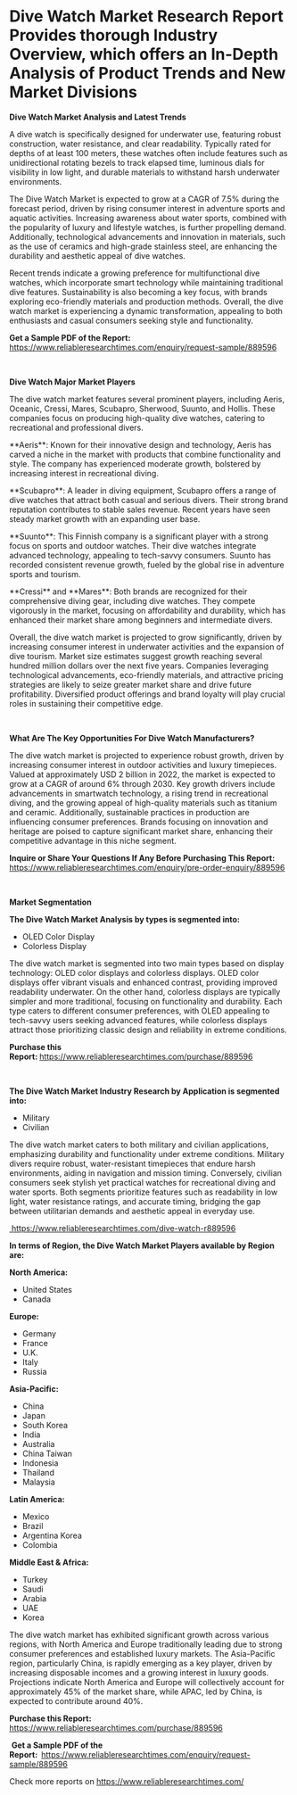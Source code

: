 <p><h1>Dive Watch Market Research Report Provides thorough Industry Overview, which offers an In-Depth Analysis of Product Trends and New Market Divisions</h1></p><p><strong>Dive Watch Market Analysis and Latest Trends</strong></p>
<p><p>A dive watch is specifically designed for underwater use, featuring robust construction, water resistance, and clear readability. Typically rated for depths of at least 100 meters, these watches often include features such as unidirectional rotating bezels to track elapsed time, luminous dials for visibility in low light, and durable materials to withstand harsh underwater environments.</p><p>The Dive Watch Market is expected to grow at a CAGR of 7.5% during the forecast period, driven by rising consumer interest in adventure sports and aquatic activities. Increasing awareness about water sports, combined with the popularity of luxury and lifestyle watches, is further propelling demand. Additionally, technological advancements and innovation in materials, such as the use of ceramics and high-grade stainless steel, are enhancing the durability and aesthetic appeal of dive watches.</p><p>Recent trends indicate a growing preference for multifunctional dive watches, which incorporate smart technology while maintaining traditional dive features. Sustainability is also becoming a key focus, with brands exploring eco-friendly materials and production methods. Overall, the dive watch market is experiencing a dynamic transformation, appealing to both enthusiasts and casual consumers seeking style and functionality.</p></p>
<p><strong>Get a Sample PDF of the Report:&nbsp;</strong> <a href="https://www.reliableresearchtimes.com/enquiry/request-sample/889596?utm_campaign=2244&utm_medium=2&utm_source=Github&utm_content=ia&utm_term=04042025&utm_id=dive-watch">https://www.reliableresearchtimes.com/enquiry/request-sample/889596</a></p>
<p>&nbsp;</p>
<p><strong>Dive Watch Major Market Players</strong></p>
<p><p>The dive watch market features several prominent players, including Aeris, Oceanic, Cressi, Mares, Scubapro, Sherwood, Suunto, and Hollis. These companies focus on producing high-quality dive watches, catering to recreational and professional divers.</p><p>**Aeris**: Known for their innovative design and technology, Aeris has carved a niche in the market with products that combine functionality and style. The company has experienced moderate growth, bolstered by increasing interest in recreational diving. </p><p>**Scubapro**: A leader in diving equipment, Scubapro offers a range of dive watches that attract both casual and serious divers. Their strong brand reputation contributes to stable sales revenue. Recent years have seen steady market growth with an expanding user base.</p><p>**Suunto**: This Finnish company is a significant player with a strong focus on sports and outdoor watches. Their dive watches integrate advanced technology, appealing to tech-savvy consumers. Suunto has recorded consistent revenue growth, fueled by the global rise in adventure sports and tourism.</p><p>**Cressi** and **Mares**: Both brands are recognized for their comprehensive diving gear, including dive watches. They compete vigorously in the market, focusing on affordability and durability, which has enhanced their market share among beginners and intermediate divers.</p><p>Overall, the dive watch market is projected to grow significantly, driven by increasing consumer interest in underwater activities and the expansion of dive tourism. Market size estimates suggest growth reaching several hundred million dollars over the next five years. Companies leveraging technological advancements, eco-friendly materials, and attractive pricing strategies are likely to seize greater market share and drive future profitability. Diversified product offerings and brand loyalty will play crucial roles in sustaining their competitive edge.</p></p>
<p>&nbsp;</p>
<p><strong>What Are The Key Opportunities For Dive Watch Manufacturers?</strong></p>
<p><p>The dive watch market is projected to experience robust growth, driven by increasing consumer interest in outdoor activities and luxury timepieces. Valued at approximately USD 2 billion in 2022, the market is expected to grow at a CAGR of around 6% through 2030. Key growth drivers include advancements in smartwatch technology, a rising trend in recreational diving, and the growing appeal of high-quality materials such as titanium and ceramic. Additionally, sustainable practices in production are influencing consumer preferences. Brands focusing on innovation and heritage are poised to capture significant market share, enhancing their competitive advantage in this niche segment.</p></p>
<p><strong>Inquire or Share Your Questions If Any Before Purchasing This Report:</strong> <a href="https://www.reliableresearchtimes.com/enquiry/pre-order-enquiry/889596?utm_campaign=2244&utm_medium=2&utm_source=Github&utm_content=ia&utm_term=04042025&utm_id=dive-watch">https://www.reliableresearchtimes.com/enquiry/pre-order-enquiry/889596</a></p>
<p>&nbsp;</p>
<p><strong>Market Segmentation</strong></p>
<p><strong>The Dive Watch Market Analysis by types is segmented into:</strong></p>
<p><ul><li>OLED Color Display</li><li>Colorless Display</li></ul></p>
<p><p>The dive watch market is segmented into two main types based on display technology: OLED color displays and colorless displays. OLED color displays offer vibrant visuals and enhanced contrast, providing improved readability underwater. On the other hand, colorless displays are typically simpler and more traditional, focusing on functionality and durability. Each type caters to different consumer preferences, with OLED appealing to tech-savvy users seeking advanced features, while colorless displays attract those prioritizing classic design and reliability in extreme conditions.</p></p>
<p><strong>Purchase this Report:&nbsp;</strong><a href="https://www.reliableresearchtimes.com/purchase/889596?utm_campaign=2244&utm_medium=2&utm_source=Github&utm_content=ia&utm_term=04042025&utm_id=dive-watch">https://www.reliableresearchtimes.com/purchase/889596</a></p>
<p>&nbsp;</p>
<p><strong>The Dive Watch Market Industry Research by Application is segmented into:</strong></p>
<p><ul><li>Military</li><li>Civilian</li></ul></p>
<p><p>The dive watch market caters to both military and civilian applications, emphasizing durability and functionality under extreme conditions. Military divers require robust, water-resistant timepieces that endure harsh environments, aiding in navigation and mission timing. Conversely, civilian consumers seek stylish yet practical watches for recreational diving and water sports. Both segments prioritize features such as readability in low light, water resistance ratings, and accurate timing, bridging the gap between utilitarian demands and aesthetic appeal in everyday use.</p></p>
<p><a href="https://www.reliableresearchtimes.com/dive-watch-r889596?utm_campaign=2244&utm_medium=2&utm_source=Github&utm_content=ia&utm_term=04042025&utm_id=dive-watch">&nbsp;https://www.reliableresearchtimes.com/dive-watch-r889596</a></p>
<p><strong>In terms of Region, the Dive Watch Market Players available by Region are:</strong></p>
<p>
    <p> <strong> North America: </strong>
        <ul>
            <li>United States</li>
            <li>Canada</li>
        </ul>
        </p> 
    <p> <strong> Europe: </strong>
        <ul>
            <li>Germany</li>
            <li>France</li>
            <li>U.K.</li>
            <li>Italy</li>
            <li>Russia</li>
        </ul>
        </p> 
    <p> <strong> Asia-Pacific: </strong>
        <ul>
            <li>China</li>
            <li>Japan</li>
            <li>South Korea</li>
            <li>India</li>
            <li>Australia</li>
            <li>China Taiwan</li>
            <li>Indonesia</li>
            <li>Thailand</li>
            <li>Malaysia</li>
        </ul>
        </p> 
    <p> <strong> Latin America: </strong>
        <ul>
            <li>Mexico</li>
            <li>Brazil</li>
            <li>Argentina Korea</li>
            <li>Colombia</li>
        </ul>
        </p> 
    <p> <strong> Middle East & Africa: </strong>
        <ul>
            <li>Turkey</li>
            <li>Saudi</li>
            <li>Arabia</li>
            <li>UAE</li>
            <li>Korea</li>
        </ul>
    </p>
    </p>
<p><p>The dive watch market has exhibited significant growth across various regions, with North America and Europe traditionally leading due to strong consumer preferences and established luxury markets. The Asia-Pacific region, particularly China, is rapidly emerging as a key player, driven by increasing disposable incomes and a growing interest in luxury goods. Projections indicate North America and Europe will collectively account for approximately 45% of the market share, while APAC, led by China, is expected to contribute around 40%.</p></p>
<p><strong>Purchase this Report: </strong><a href="https://www.reliableresearchtimes.com/purchase/889596?utm_campaign=2244&utm_medium=2&utm_source=Github&utm_content=ia&utm_term=04042025&utm_id=dive-watch">https://www.reliableresearchtimes.com/purchase/889596</a></p>
<p>&nbsp;<strong>Get a Sample PDF of the Report:&nbsp;&nbsp;</strong><a href="https://www.reliableresearchtimes.com/enquiry/request-sample/889596?utm_campaign=2244&utm_medium=2&utm_source=Github&utm_content=ia&utm_term=04042025&utm_id=dive-watch">https://www.reliableresearchtimes.com/enquiry/request-sample/889596</a></p>
<p><strong></strong></p>
<p>Check more reports on <a href="https://www.reliableresearchtimes.com/?utm_campaign=2244&utm_medium=2&utm_source=Github&utm_content=ia&utm_term=04042025&utm_id=dive-watch">https://www.reliableresearchtimes.com/</a></p>